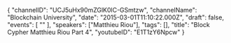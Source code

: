 {
    "channelID": "UCJ5uHx90mZGlK0lC-GSmtzw",
    "channelName": "Blockchain University",
    "date": "2015-03-01T11:10:22.000Z",
    "draft": false,
    "events": [
        ""
    ],
    "speakers": ["Matthieu Riou"],
    "tags": [],
    "title": "Block Cypher Matthieu Riou Part 4",
    "youtubeID": "E1T1zY6Npcw"
}
